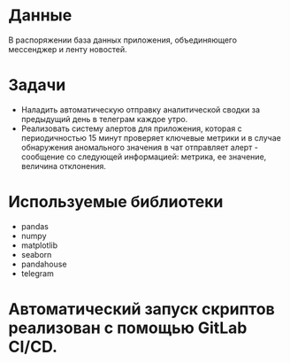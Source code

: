 # Данные
 В распоряжении база данных приложения, объединяющего мессенджер и ленту новостей.

# Задачи
- Наладить автоматическую отправку аналитической сводки за предыдущий день в телеграм каждое утро.
- Реализовать систему алертов для приложения, которая с периодичностью 15 минут проверяет ключевые метрики и в случае обнаружения аномального значения в чат отправляет алерт - сообщение со следующей информацией: метрика, ее значение, величина отклонения.

# Используемые библиотеки
- pandas
- numpy
- matplotlib
- seaborn
- pandahouse
- telegram

# Автоматический запуск скриптов реализован с помощью GitLab CI/CD.
